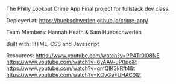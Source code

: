 The Philly Lookout Crime App
Final project for fullstack dev class. 

Deployed at: https://huebschwerlen.github.io/crime-app/

Team Members: Hannah Heath & Sam Huebschwerlen


Built with: HTML, CSS and Javascript


Resources: 
https://www.youtube.com/watch?v=PP4Tr0l08NE
https://www.youtube.com/watch?v=6yAAV-uP0po&t
https://www.youtube.com/watch?v=gmQlK3kRft4&t
https://www.youtube.com/watch?v=KOvGeFUHAC0&t

